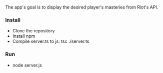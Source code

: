 The app's goal is to display the desired player's masteries from Riot's API.

### Install

- Clone the repository
- Install npm
- Compile server.ts to js: tsc ./server.ts

### Run

- node server.js
